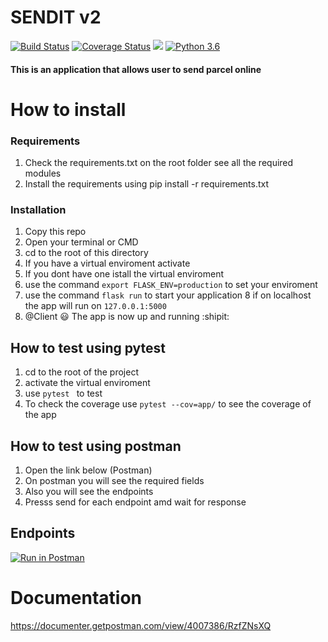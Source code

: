 # SENDIT v2



[![Build Status](https://travis-ci.org/Kibetchirchir/send-itv2.svg?branch=develop)](https://travis-ci.org/Kibetchirchir/send-itv2)   [![Coverage Status](https://coveralls.io/repos/github/Kibetchirchir/send-itv2/badge.svg?branch=develop)](https://coveralls.io/github/Kibetchirchir/send-itv2?branch=develop)  <a href="https://codeclimate.com/github/Kibetchirchir/send-itv2/maintainability"><img src="https://api.codeclimate.com/v1/badges/0d2c78b733c04cb04d6e/maintainability" /></a>   [![Python 3.6](https://img.shields.io/badge/python-3.6-blue.svg)](https://www.python.org/downloads/release/python-360/)


#### This is an application that allows user to send parcel online

# How to install
### Requirements
1. Check the requirements.txt on the root folder see all the required modules
2. Install the requirements using pip install -r requirements.txt
 
 ### Installation
 1. Copy this repo 
 2. Open your terminal or CMD 
 3. cd to the root of this directory
 4. If you have a virtual enviroment activate
 5. If you dont have one istall the virtual enviroment
 6. use the command `export FLASK_ENV=production` to set your enviroment
 7. use the command `flask run` to start your application
 8 if on localhost the app will run on `127.0.0.1:5000`
 9. @Client :smiley: The app is now up and running :shipit:
 
 ## How to test using pytest
 1. cd to the root of the project
 2. activate the virtual enviroment
 3. use `pytest ` to test
 4. To check the coverage use `pytest --cov=app/` to see the coverage of the app

 ## How to test using postman
 1. Open the link below (Postman)
 2. On postman you will see the required fields
 3. Also you will see the endpoints
 5. Presss send for each endpoint amd wait for response
  
 
 ## Endpoints
 
 [![Run in Postman](https://run.pstmn.io/button.svg)](https://app.getpostman.com/run-collection/a81bf187fe57c3bb1ac0)
 

# Documentation

https://documenter.getpostman.com/view/4007386/RzfZNsXQ